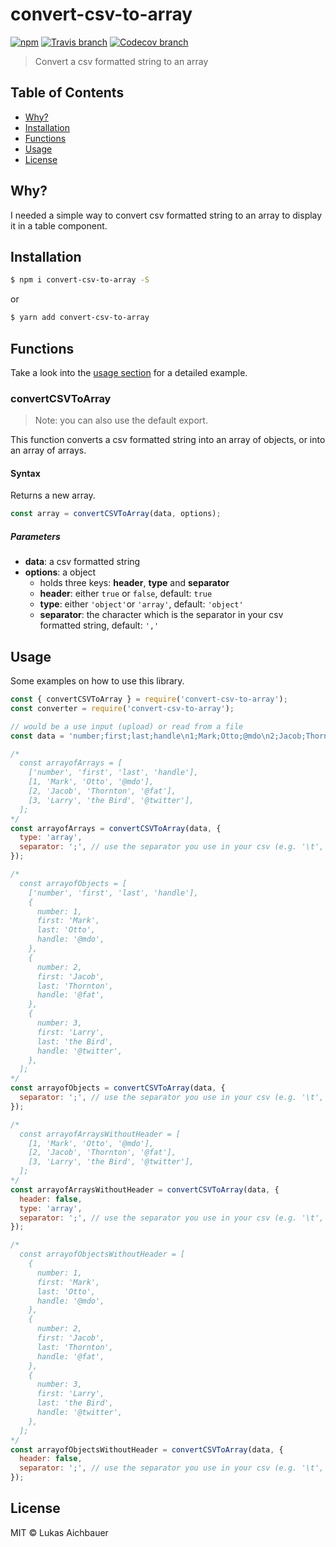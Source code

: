 # convert-csv-to-array

[![npm](https://img.shields.io/npm/v/convert-csv-to-array.svg?style=flat-square)](https://www.npmjs.com/package/convert-csv-to-array)
[![Travis branch](https://img.shields.io/travis/aichbauer/node-convert-csv-to-array/master.svg?style=flat-square)](https://travis-ci.org/aichbauer/node-convert-csv-to-array)
[![Codecov branch](https://img.shields.io/codecov/c/github/aichbauer/node-convert-csv-to-array/master.svg?style=flat-square)](https://codecov.io/gh/aichbauer/node-convert-csv-to-array)

> Convert a csv formatted string to an array

## Table of Contents

* [Why?](#why)
* [Installation](#installation)
* [Functions](#functions)
* [Usage](#usage)
* [License](#license)

## Why?

I needed a simple way to convert csv formatted string to an array to display it in a table component.

## Installation

```sh
$ npm i convert-csv-to-array -S
```

or

```sh
$ yarn add convert-csv-to-array
```

## Functions

Take a look into the [usage section](#usage) for a detailed example.

### convertCSVToArray

> Note: you can also use the default export.

This function converts a csv formatted string into an array of objects, or into an array of arrays.

#### Syntax

Returns a new array.

```js
const array = convertCSVToArray(data, options);
```

##### Parameters

* **data**: a csv formatted string
* **options**: a object
  * holds three keys: **header**, **type** and **separator**
  * **header**: either `true` or `false`, default: `true`
  * **type**: either `'object'`or `'array'`, default: `'object'`
  * **separator**: the character which is the separator in your csv formatted string, default: `','`

## Usage

Some examples on how to use this library.

```js
const { convertCSVToArray } = require('convert-csv-to-array');
const converter = require('convert-csv-to-array');

// would be a use input (upload) or read from a file
const data = 'number;first;last;handle\n1;Mark;Otto;@mdo\n2;Jacob;Thornton;@fat\n3;Larry;the Bird;@twitter\n';

/*
  const arrayofArrays = [
    ['number', 'first', 'last', 'handle'],
    [1, 'Mark', 'Otto', '@mdo'],
    [2, 'Jacob', 'Thornton', '@fat'],
    [3, 'Larry', 'the Bird', '@twitter'],
  ];
*/
const arrayofArrays = convertCSVToArray(data, {
  type: 'array',
  separator: ';', // use the separator you use in your csv (e.g. '\t', ',', ';' ...)
});

/*
  const arrayofObjects = [
    ['number', 'first', 'last', 'handle'],
    {
      number: 1,
      first: 'Mark',
      last: 'Otto',
      handle: '@mdo',
    },
    {
      number: 2,
      first: 'Jacob',
      last: 'Thornton',
      handle: '@fat',
    },
    {
      number: 3,
      first: 'Larry',
      last: 'the Bird',
      handle: '@twitter',
    },
  ];
*/
const arrayofObjects = convertCSVToArray(data, {
  separator: ';', // use the separator you use in your csv (e.g. '\t', ',', ';' ...)
});

/*
  const arrayofArraysWithoutHeader = [
    [1, 'Mark', 'Otto', '@mdo'],
    [2, 'Jacob', 'Thornton', '@fat'],
    [3, 'Larry', 'the Bird', '@twitter'],
  ];
*/
const arrayofArraysWithoutHeader = convertCSVToArray(data, {
  header: false,
  type: 'array',
  separator: ';', // use the separator you use in your csv (e.g. '\t', ',', ';' ...)
});

/*
  const arrayofObjectsWithoutHeader = [
    {
      number: 1,
      first: 'Mark',
      last: 'Otto',
      handle: '@mdo',
    },
    {
      number: 2,
      first: 'Jacob',
      last: 'Thornton',
      handle: '@fat',
    },
    {
      number: 3,
      first: 'Larry',
      last: 'the Bird',
      handle: '@twitter',
    },
  ];
*/
const arrayofObjectsWithoutHeader = convertCSVToArray(data, {
  header: false,
  separator: ';', // use the separator you use in your csv (e.g. '\t', ',', ';' ...)
});
```

## License

MIT © Lukas Aichbauer
